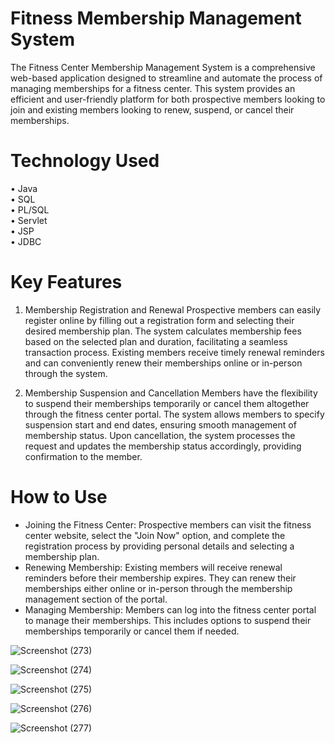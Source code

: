 # Fitness Membership Management System

The Fitness Center Membership Management System is a comprehensive web-based application designed to streamline and automate the process of managing memberships for a fitness center. This system provides an efficient and user-friendly platform for both prospective members looking to join and existing members looking to renew, suspend, or cancel their memberships.

# Technology Used

• Java <br>
• SQL <br>
• PL/SQL <br>
• Servlet <br>
• JSP <br>
• JDBC <br>

# Key Features

1. Membership Registration and Renewal
Prospective members can easily register online by filling out a registration form and selecting their desired membership plan. The system calculates membership fees based on the selected plan and duration, facilitating a seamless transaction process. Existing members receive timely renewal reminders and can conveniently renew their memberships online or in-person through the system.

2. Membership Suspension and Cancellation
Members have the flexibility to suspend their memberships temporarily or cancel them altogether through the fitness center portal. The system allows members to specify suspension start and end dates, ensuring smooth management of membership status. Upon cancellation, the system processes the request and updates the membership status accordingly, providing confirmation to the member.

# How to Use

- Joining the Fitness Center: Prospective members can visit the fitness center website, select the "Join Now" option, and complete the registration process by providing personal details and selecting a membership plan.
- Renewing Membership: Existing members will receive renewal reminders before their membership expires. They can renew their memberships either online or in-person through the membership management section of the portal.
- Managing Membership: Members can log into the fitness center portal to manage their memberships. This includes options to suspend their memberships temporarily or cancel them if needed.

  
![Screenshot (273)](https://github.com/bhavnamankar/Fitness-Membership/assets/93175501/1ed8b79b-e71f-4e91-af1e-ddba5562209e)

![Screenshot (274)](https://github.com/bhavnamankar/Fitness-Membership/assets/93175501/49af3f4c-2fe7-4ea6-b4e2-2a52651668f4)

![Screenshot (275)](https://github.com/bhavnamankar/Fitness-Membership/assets/93175501/7fda7480-3929-4fe5-8f05-66a19e5188e1)

![Screenshot (276)](https://github.com/bhavnamankar/Fitness-Membership/assets/93175501/f4ab5ce6-2e2c-4644-bddd-c061f498ac9c)

![Screenshot (277)](https://github.com/bhavnamankar/Fitness-Membership/assets/93175501/05b1f54e-8173-4b83-86c9-a4008b78ebe4)



